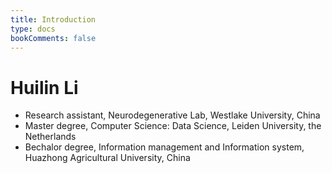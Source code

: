 ```yaml
---
title: Introduction
type: docs
bookComments: false
---
```


# Huilin Li


- Research assistant, Neurodegenerative Lab, Westlake University, China
- Master degree, Computer Science: Data Science, Leiden University, the Netherlands
- Bechalor degree, Information management and Information system, Huazhong Agricultural University, China
